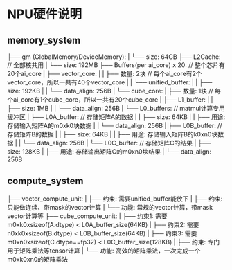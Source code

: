 # NPU硬件说明
## memory_system
├── gm (GlobalMemory/DeviceMemory):
|    └── size: 64GB
├── L2Cache: // 全部核共用
|    └── size: 192MB
├── Buffers(per ai_core) x 20: // 整个芯片有20个ai_core
|    ├── vector_core:
|    |    ├── 数量: 2块 // 每个ai_core有2个vector_core，所以一共有40个vector_core
|    |    └── unified_buffer:
|    |         ├── size: 192KB
|    |         └── data_align: 256B
|    └── cube_core:
|         ├── 数量: 1块 // 每个ai_core有1个cube_core，所以一共有20个cube_core
|         ├── L1_buffer:
|         |    ├── size: 1MB
|         |    └── data_align: 256B
|         └── L0_buffers: // matmul计算专用缓冲区
|              ├── L0A_buffer: // 存储矩阵A的数据
|              |    ├── size: 64KB
|              |    ├── 用途: 存储输入矩阵A的m0xk0块数据
|              |    └── data_align: 256B
|              ├── L0B_buffer: // 存储矩阵B的数据
|              |    ├── size: 64KB
|              |    ├── 用途: 存储输入矩阵B的k0xn0块数据
|              |    └── data_align: 256B
|              └── L0C_buffer: // 存储矩阵C的结果
|                   ├── size: 128KB
|                   ├── 用途: 存储输出矩阵C的m0xn0块结果
|                   └── data_align: 256B
          

## compute_system 
├── vector_compute_unit:
|    ├── 约束: 需要unified_buffer能放下
|    ├── 约束: 只能做连续、带mask的vector计算
|    └── 功能: 常规的vector计算，带mask vector计算等
├── cube_compute_unit:
|    ├── 约束1: 需要m0xk0xsizeof(A.dtype) < L0A_buffer_size(64KB)
|    ├── 约束2: 需要n0xk0xsizeof(B.dtype) < L0B_buffer_size(64KB)
|    ├── 约束3: 需要m0xn0xsizeof(C.dtype==fp32) < L0C_buffer_size(128KB)
|    ├── 约束: 专门用于矩阵乘法等tensor计算
|    └── 功能: 高效的矩阵乘法，一次完成一个m0xk0xn0的矩阵乘法
